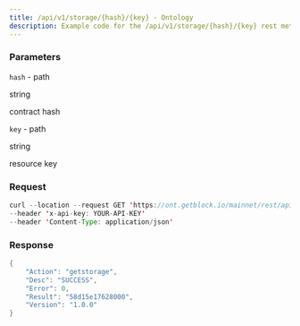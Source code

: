```yaml
---
title: /api/v1/storage/{hash}/{key} - Ontology
description: Example code for the /api/v1/storage/{hash}/{key} rest method. Сomplete guide on how to use /api/v1/storage/{hash}/{key} rest in GetBlock.io Web3 documentation.
---
```


### Parameters


`hash` - path

string

contract hash

`key` - path

string

resource key

### Request

``` java
curl --location --request GET 'https://ont.getblock.io/mainnet/rest/api/v1/storage/0144587c1094f6929ed7362d6328cffff4fb4da2/4587c1094f6' 
--header 'x-api-key: YOUR-API-KEY' 
--header 'Content-Type: application/json' 
```

###  Response

``` java
{
    "Action": "getstorage",
    "Desc": "SUCCESS",
    "Error": 0,
    "Result": "58d15e17628000",
    "Version": "1.0.0"
}
```

